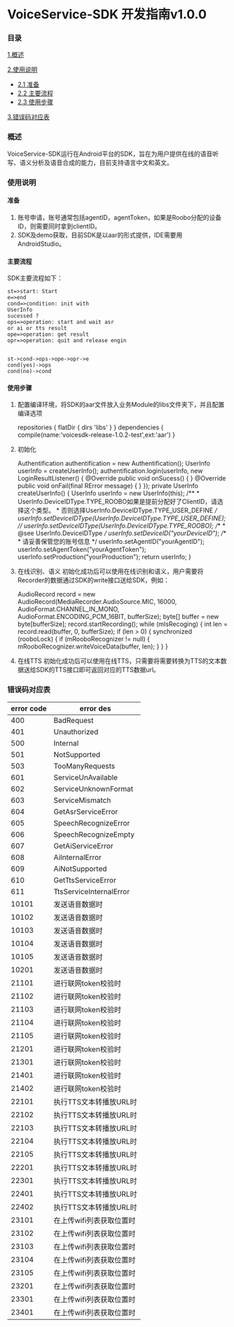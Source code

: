 VoiceService-SDK 开发指南v1.0.0
==

### 目录

[1.概述](#概述)

[2.使用说明](#使用说明)
* [2.1 准备](#准备)
* [2.2 主要流程](#主要流程)
* [2.3 使用步骤](#使用步骤)

[3.错误码对应表](#错误码对应表)

### 概述
VoiceService-SDK运行在Android平台的SDK，旨在为用户提供在线的语音听写、语义分析及语音合成的能力，目前支持语言中文和英文。

### 使用说明
#### 准备
 1. 账号申请，账号通常包括agentID，agentToken，如果是Roobo分配的设备ID，则需要同时拿到clientID。
 2. SDK及demo获取，目前SDK是以aar的形式提供，IDE需要用AndroidStudio。
#### 主要流程
SDK主要流程如下：

```flow
st=>start: Start
e=>end
cond=>condition: init with 
UserInfo 
sucessed ?
ops=>operation: start and wait asr 
or ai or tts result
ope=>operation: get result
opr=>operation: quit and release engin


st->cond->ops->ope->opr->e
cond(yes)->ops
cond(no)->cond
```

#### 使用步骤
1. 配置编译环境，将SDK的aar文件放入业务Module的libs文件夹下，并且配置编译选项
    
    repositories {
        flatDir { dirs 'libs' }
    }
    dependencies {
        compile(name:'voicesdk-release-1.0.2-test',ext:'aar')
    }

2. 初始化
    
    Authentification authentification = new Authentification();
	UserInfo userInfo = createUserInfo();
    authentification.login(userInfo, new LoginResultListener() {
            @Override
            public void onSucess() {
            }
            @Override
            public void onFail(final RError message) {
            }
    });
    private UserInfo createUserInfo() {
        UserInfo userInfo = new UserInfo(this);
        /**
         * UserInfo.DeviceIDType.TYPE_ROOBO如果是提前分配好了ClientID，请选择这个类型。
         * 否则选择UserInfo.DeviceIDType.TYPE_USER_DEFINE
         */
        userInfo.setDeviceIDType(UserInfo.DeviceIDType.TYPE_USER_DEFINE);
        //        userInfo.setDeviceIDType(UserInfo.DeviceIDType.TYPE_ROOBO);
        /**
         * @see UserInfo.DeviceIDType
         */
        userInfo.setDeviceID("yourDeviceID");
        /**
         * 请妥善保管您的账号信息
         */
        userInfo.setAgentID("yourAgentID");
        userInfo.setAgentToken("yourAgentToken");
        userInfo.setProduction("yourProduction");
        return userInfo;
    }

3. 在线识别、语义
初始化成功后可以使用在线识别和语义，用户需要将Recorder的数据通过SDK的write接口送给SDK，例如：
    
    AudioRecord record = new AudioRecord(MediaRecorder.AudioSource.MIC, 16000,
        AudioFormat.CHANNEL_IN_MONO, AudioFormat.ENCODING_PCM_16BIT, bufferSize);
    byte[] buffer = new byte[bufferSize];
    record.startRecording();
    while (mIsRecoging) {
        int len = record.read(buffer, 0, bufferSize);
        if (len > 0) {
        synchronized (rooboLock) {
            if (mRooboRecognizer != null) {
                mRooboRecognizer.writeVoiceData(buffer, len);
            }
        }
    }

4. 在线TTS
初始化成功后可以使用在线TTS，只需要将需要转换为TTS的文本数据送给SDK的TTS接口即可返回对应的TTS数据url。

### 错误码对应表

error code | error des
------------ | ---------------------------------------------------------------
400 | BadRequest
401 | Unauthorized
500 | Internal
501 | NotSupported
503 | TooManyRequests
601 | ServiceUnAvailable
602 | ServiceUnknownFormat
603 | ServiceMismatch
604 | GetAsrServiceError
605 | SpeechRecognizeError
606 | SpeechRecognizeEmpty
607 | GetAiServiceError
608 | AiInternalError
609 | AiNotSupported
610 | GetTtsServiceError
611 | TtsServiceInternalError
10101 | 发送语音数据时 | 无法解析IP地址
10102 | 发送语音数据时 | 连接失败
10103 | 发送语音数据时 | 系统创建socket文件描述符失败
10104 | 发送语音数据时 | 执行send操作失败，通常是由于连接异常断开
10105 | 发送语音数据时 | 执行recv操作失败，通常是由于连接异常断开
10201 | 发送语音数据时 | 有错误的调用API的行为，如在一开始联网失败的情况下，还以ROOBOAUDIO_SAMPLE_LAST调用了RooboAudioWrite，目前这样的错误可以忽略。
21101 | 进行联网token校验时 | 无法解析IP地址
21102 | 进行联网token校验时 | 连接失败
21103 | 进行联网token校验时 | 系统创建socket文件描述符失败
21104 | 进行联网token校验时 | 执行send操作失败，通常是由于连接异常断开
21105 | 进行联网token校验时 | 执行recv操作失败，通常是由于连接异常断开
21201 | 进行联网token校验时 | URL解析失败，URL在目前的封装下都是写在so内部，此错误不应该出现
21301 | 进行联网token校验时 | 服务端返回的http | body大小超出了8K的限制
21401 | 进行联网token校验时 | 在构造请求时，由于内存不足申请内存失败
21402 | 进行联网token校验时 | 在构造请求时创建请求线程失败，通常由于系统可用资源不足引起
22101 | 执行TTS文本转播放URL时 | 无法解析IP地址
22102 | 执行TTS文本转播放URL时 | 连接失败
22103 | 执行TTS文本转播放URL时 | 系统创建socket文件描述符失败
22104 | 执行TTS文本转播放URL时 | 执行send操作失败，通常是由于连接异常断开
22105 | 执行TTS文本转播放URL时 | 执行recv操作失败，通常是由于连接异常断开
22201 | 执行TTS文本转播放URL时 | URL解析失败，URL在目前的封装下都是写在so内部，此错误不应该出现
22301 | 执行TTS文本转播放URL时 | 服务端返回的http | body大小超出了8K的限制
22401 | 执行TTS文本转播放URL时 | 在构造请求时，由于内存不足申请内存失败
22402 | 执行TTS文本转播放URL时 | 在构造请求时创建请求线程失败，通常由于系统可用资源不足引起
23101 | 在上传wifi列表获取位置时 | 无法解析IP地址
23102 | 在上传wifi列表获取位置时 | 连接失败
23103 | 在上传wifi列表获取位置时 | 系统创建socket文件描述符失败
23104 | 在上传wifi列表获取位置时 | 执行send操作失败，通常是由于连接异常断开
23105 | 在上传wifi列表获取位置时 | 执行recv操作失败，通常是由于连接异常断开
23201 | 在上传wifi列表获取位置时 | URL解析失败，URL在目前的封装下都是写在so内部，此错误不应该出现
23301 | 在上传wifi列表获取位置时 | 服务端返回的http | body大小超出了8K的限制
23401 | 在上传wifi列表获取位置时 | 在构造请求时，由于内存不足申请内存失败

